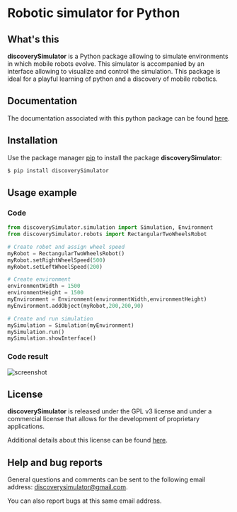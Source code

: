 # Robotic simulator for Python

## What's this
**discoverySimulator** is a Python package allowing to simulate environments in which mobile robots evolve. This simulator is accompanied by an interface allowing to visualize and control the simulation. This package is ideal for a playful learning of python and a discovery of mobile robotics.

## Documentation
The documentation associated with this python package can be found [here](https://discoverysimulator.github.io/).

## Installation

Use the package manager [pip](https://pip.pypa.io/en/stable/) to install the package  **discoverySimulator**:

```bash
$ pip install discoverySimulator
```

## Usage example

### Code
```python
from discoverySimulator.simulation import Simulation, Environment
from discoverySimulator.robots import RectangularTwoWheelsRobot

# Create robot and assign wheel speed
myRobot = RectangularTwoWheelsRobot()
myRobot.setRightWheelSpeed(500)
myRobot.setLeftWheelSpeed(200)

# Create environment
environmentWidth = 1500
environmentHeight = 1500
myEnvironment = Environment(environmentWidth,environmentHeight)
myEnvironment.addObject(myRobot,200,200,90)

# Create and run simulation 
mySimulation = Simulation(myEnvironment)
mySimulation.run()
mySimulation.showInterface()
```
### Code result 
![screenshot](output.png)


## License
**discoverySimulator** is released under the GPL v3 license and under a commercial license that allows for the development of proprietary applications.

Additional details about this license can be found [here](https://choosealicense.com/licenses/gpl-3.0/).

## Help and bug reports
General questions and comments can be sent to the following email address: [discoverysimulator@gmail.com](mailto:discoverysimulator@gmail.com).

You can also report bugs at this same email address.